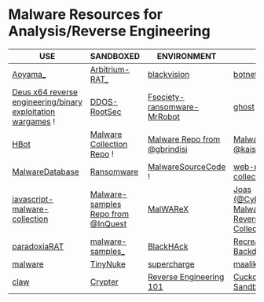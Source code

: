 # Malware Resources for Analysis/Reverse Engineering

| USE                                                                                           | SANDBOXED                                                                         | ENVIRONMENT                                                                           | !!!                                                                                                                                                     |
| --------------------------------------------------------------------------------------------- | --------------------------------------------------------------------------------- | ------------------------------------------------------------------------------------- | ------------------------------------------------------------------------------------------------------------------------------------------------------- |
| [Aoyama\_](https://github.com/Leeon123/Aoyama)                                                | [Arbitrium-RAT\_](https://github.com/im-hanzou/Arbitrium-RAT)                     | [blackvision](https://github.com/quantumcore/blackvision)                             | [botnets](https://github.com/maestron/botnets)                                                                                                          |
| [Deus x64 reverse engineering/binary exploitation wargames](https://deusx64.ai/) !            | [DDOS-RootSec](https://github.com/R00tS3c/DDOS-RootSec)                           | [Fsociety-ransomware-MrRobot](https://github.com/graniet/fsociety-ransomware-MrRobot) | [ghost](https://github.com/AHXR/ghost)                                                                                                                  |
| [HBot](https://github.com/Its-Vichy/HBot)                                                     | [Malware Collection Repo](https://github.com/Red-Laboratory/Malware-collection) ! | [Malware Repo from @gbrindisi](https://github.com/gbrindisi/malware)                  | [Malware Repo from @kaiserfarrell](https://github.com/kaiserfarrell/malware)                                                                            |
| [MalwareDatabase](https://github.com/Endermanch/MalwareDatabase)                              | [Ransomware](https://github.com/im-hanzou/Ransomware)                             | [MalwareSourceCode](https://github.com/vxunderground/MalwareSourceCode) !             | [web-malware-collection\_](https://github.com/nikicat/web-malware-collection)                                                                           |
| [javascript-malware-collection](https://github.com/HynekPetrak/javascript-malware-collection) | [Malware-samples Repo from @InQuest](https://github.com/InQuest/malware-samples)  | [MalWAReX](https://github.com/0x48piraj/MalWAReX)                                     | [Joas (@CybersecurityUP) Malware and Reverse Engineering Collection](https://github.com/CyberSecurityUP/Awesome-Malware-Analysis-Reverse-Engineering) ! |
| [paradoxiaRAT](https://github.com/quantumcore/paradoxiaRAT)                                   | [malware-samples\_](https://github.com/fabrimagic72/malware-samples)              | [BlackHAck](https://github.com/AngelSecurityTeam/BackHAck)                            | [Recreator-Backdoor\_](https://github.com/AngelSecurityTeam/Recreator-Backdoor)                                                                         |
| [malware](https://github.com/RamadhanAmizudin/malware)                                        | [TinyNuke](https://github.com/RamadhanAmizudin/TinyNuke)                          | [supercharge](https://github.com/quantumcore/supercharge)                             | [maalik](https://github.com/quantumcore/maalik)                                                                                                         |
| [claw](https://github.com/quantumcore/claw)                                                   | [Crypter](https://github.com/sithis993/Crypter)                                   | [Reverse Engineering 101](https://malwareunicorn.org/workshops/re101.html#0)          | [Cuckoo online Sandbox](https://cuckoosandbox.org/)                                                                                                     |
